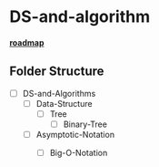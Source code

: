# DS-and-algorithm
#### [roadmap](https://roadmap.sh/datastructures-and-algorithms)
## Folder Structure
- [ ] DS-and-Algorithms
    - [ ] Data-Structure
        - [ ] Tree
            - [ ] Binary-Tree
    - [ ] Asymptotic-Notation
        - [ ] Big-O-Notation
      
